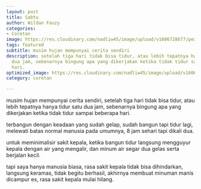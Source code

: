 ```yaml
---
layout: post
title: Sabtu
author: Wildan Fauzy
categories:
- Coretan
image: https://res.cloudinary.com/nadliw45/image/upload/v1606728677/pexels-ryutaro-tsukata-5220088_si1acj.jpg
tags: featured
subtitle: musim hujan mempunyai cerita sendiri
description: setelah tiga hari tidak bisa tidur, atau lebih tepatnya hanya tidur satu
  dua jam, sebenarnya bingung apa yang dikerjakan ketika tidak tidur sampai beberapa
  hari.
optimized_image: https://res.cloudinary.com/nadliw45/image/upload/v1606728677/pexels-ryutaro-tsukata-5220088_si1acj.jpg
category: coretan

---
```

musim hujan mempunyai cerita sendiri, setelah tiga hari tidak bisa tidur, atau lebih tepatnya hanya tidur satu dua jam, sebenarnya bingung apa yang dikerjakan ketika tidak tidur sampai beberapa hari.

terbangun dengan keadaan yang sudah gelap, sudah bangun tapi tidur lagi, melewati batas normal manusia pada umumnya, 8 jam sehari tapi dikali dua.

untuk meminimalisir sakit kepala, ketika bangun tidur langsung mengguyur kepala dengan air yang mengalir, dan minum air segar dua gelas serta berjalan kecil.

tapi saya hanya manusia biasa, rasa sakit kepala tidak bisa dihindarkan, langsung keramas, tidak begitu berhasil, akhirnya membuat minuman manis dicampur es, rasa sakit kepala mulai hilang.